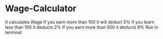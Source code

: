 # Wage-Calculator
It calculates Wage
If you earn more than 100 it will deduct 5% 
if you learn less than 100 it deducts 2% 
If you earn more than 500 it deducts 9%
Run in terminal

